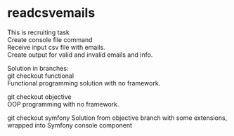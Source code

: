 # readcsvemails
This is recruiting task  
Create console file command  
Receive input csv file with emails.  
Create output for valid and invalid emails and info.  


Solution in branches:  
git checkout functional  
Functional programming solution with no framework.  

git checkout objective  
OOP programming with no framework.  

git checkout symfony
Solution from objective branch with some extensions, wrapped into Symfony console component
